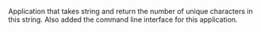 Application that takes string and return the number of unique characters in this string. Also added the command line interface for this application.
